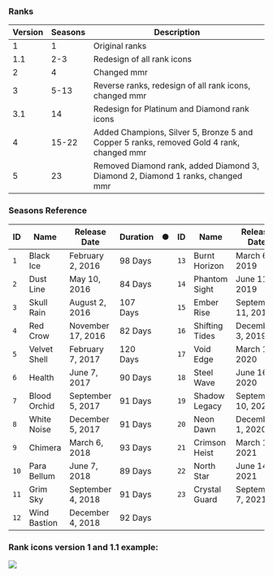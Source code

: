 ### Ranks

| Version | Seasons | Description                                                                             |
|---------|---------|-----------------------------------------------------------------------------------------|
| 1       | 1       | Original ranks                                                                          |
| 1.1     | 2-3     | Redesign of all rank icons                                                              |
| 2       | 4       | Changed mmr                                                                             |
| 3       | 5-13    | Reverse ranks, redesign of all rank icons, changed mmr                                  |
| 3.1     | 14      | Redesign for Platinum and Diamond rank icons                                            |
| 4       | 15-22   | Added Champions, Silver 5, Bronze 5 and Copper 5 ranks, removed Gold 4 rank, changed mmr |
| 5       | 23      | Removed Diamond rank, added Diamond 3, Diamond 2, Diamond 1 ranks, changed mmr          |

### Seasons Reference

<!-- START_SECTION:SEASONS_TABLE -->

| ID   | Name         | Release Date      | Duration | ● | ID   | Name           | Release Date       | Duration |
| ---- | ------------ | ----------------- | -------- | - | ---- | -------------- | ------------------ | -------- |
| `1`  | Black Ice    | February 2, 2016  | 98 Days  |   | `13` | Burnt Horizon  | March 6, 2019      | 97 Days  |
| `2`  | Dust Line    | May 10, 2016      | 84 Days  |   | `14` | Phantom Sight  | June 11, 2019      | 92 Days  |
| `3`  | Skull Rain   | August 2, 2016    | 107 Days |   | `15` | Ember Rise     | September 11, 2019 | 83 Days  |
| `4`  | Red Crow     | November 17, 2016 | 82 Days  |   | `16` | Shifting Tides | December 3, 2019   | 98 Days  |
| `5`  | Velvet Shell | February 7, 2017  | 120 Days |   | `17` | Void Edge      | March 10, 2020     | 98 Days  |
| `6`  | Health       | June 7, 2017      | 90 Days  |   | `18` | Steel Wave     | June 16, 2020      | 86 Days  |
| `7`  | Blood Orchid | September 5, 2017 | 91 Days  |   | `19` | Shadow Legacy  | September 10, 2020 | 82 Days  |
| `8`  | White Noise  | December 5, 2017  | 91 Days  |   | `20` | Neon Dawn      | December 1, 2020   | 105 Days |
| `9`  | Chimera      | March 6, 2018     | 93 Days  |   | `21` | Crimson Heist  | March 16, 2021     | 90 Days  |
| `10` | Para Bellum  | June 7, 2018      | 89 Days  |   | `22` | North Star     | June 14, 2021      | 85 Days  |
| `11` | Grim Sky     | September 4, 2018 | 91 Days  |   | `23` | Crystal Guard  | September 7, 2021  |          |
| `12` | Wind Bastion | December 4, 2018  | 92 Days  |   |      |                |                    |          |

<!-- END_SECTION:SEASONS_TABLE -->

### Rank icons version 1 and 1.1 example:
![](https://i.imgur.com/Han0cNm.jpg)

<!-- ### Rank icons version 2 -->
<!-- ### Rank icons version 3 -->
<!-- ### Rank icons version 3.1 -->
<!-- ### Rank icons version 4 -->
<!-- ### Rank icons version 5 -->
<!-- ![](https://i.imgur.com/RUFGKlg.png) -->
<!-- ![](https://i.imgur.com/96fSFXO.png) -->